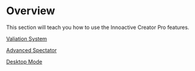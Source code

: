 # Overview

This section will teach you how to use the Innoactive Creator Pro features.

[Valiation System](01-validation.md)

[Advanced Spectator](02-advanced-spectator.md)

[Desktop Mode](03-desktop-mode.md)